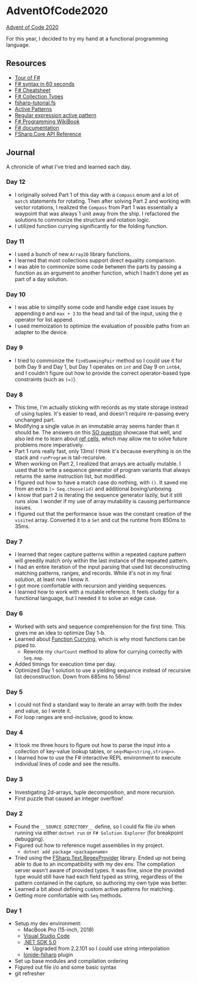 # AdventOfCode2020

[Advent of Code 2020](https://adventofcode.com/2020)

For this year, I decided to try my hand at a functional programming language.

## Resources

- [Tour of F#](https://docs.microsoft.com/en-us/dotnet/fsharp/tour)
- [F# syntax in 60 seconds](https://fsharpforfunandprofit.com/posts/fsharp-in-60-seconds/)
- [F# Cheatsheet](http://dungpa.github.io/fsharp-cheatsheet/)
- [F# Collection Types](https://docs.microsoft.com/en-us/dotnet/fsharp/language-reference/fsharp-collection-types)
- [fsharp-tutorial.fs](https://gist.github.com/odytrice/667bc1d8d7c872fe8c5b1baa58898c32)
- [Active Patterns](https://fsharpforfunandprofit.com/posts/convenience-active-patterns/)
- [Regular expression active pattern](http://www.fssnip.net/29)
- [F# Programming WikiBook](https://en.wikibooks.org/wiki/F_Sharp_Programming)
- [F# documentation](https://docs.microsoft.com/en-us/dotnet/fsharp/)
- [FSharp.Core API Reference](https://fsharp.github.io/fsharp-core-docs/reference/)

## Journal

A chronicle of what I've tried and learned each day.

### Day 12

- I originally solved Part 1 of this day with a `Compass` enum and a lot of `match` statements for rotating. Then after solving Part 2 and working with vector rotations, I realized the `Compass` from Part 1 was essentially a waypoint that was always 1 unit away from the ship. I refactored the solutions to commonize the structure and rotation logic.
- I utilized function currying significantly for the folding function.

### Day 11

- I used a bunch of new `Array2D` library functions.
- I learned that most collections support direct equality comparison.
- I was able to commonize some code between the parts by passing a function as an argument to another function, which I hadn't done yet as part of a day solution.

### Day 10

- I was able to simplify some code and handle edge case issues by appending `0` and `max + 3` to the head and tail of the input, using the `@` operator for list append.
- I used memoization to optimize the evaluation of possible paths from an adapter to the device.

### Day 9

- I tried to commonize the `findSummingPair` method so I could use it for both Day 9 and Day 1, but Day 1 operates on `int` and Day 9 on `int64`, and I couldn't figure out how to provide the correct operator-based type constraints (such as `(=)`).

### Day 8

- This time, I'm actually sticking with records as my state storage instead of using tuples. It's easier to read, and doesn't require re-passing every unchanged part.
- Modifying a single value in an immutable array seems harder than it should be. The answers on this [SO question](https://stackoverflow.com/questions/29966294/how-to-edit-an-item-in-a-mutable-list-in-f-and-allow-the-other-items-in-the-lis) showcase that well, and also led me to learn about [ref cells](https://stackoverflow.com/questions/3221200/f-let-mutable-vs-ref), which may allow me to solve future problems more imperatively.
- Part 1 runs really fast, only 13ms! I think it's because everything is on the stack and `runProgram` is tail-recursive.
- When working on Part 2, I realized that arrays are actually mutable. I used that to write a sequence generator of program variants that always returns the same instruction list, but modified.
- I figured out how to have a match case do nothing, with `()`. It saved me from an extra `|> Seq.choose(id)` and additional boxing/unboxing.
- I know that part 2 is iterating the sequence generator lazily, but it still runs slow. I wonder if my use of array mutability is causing performance issues.
- I figured out that the performance issue was the constant creation of the `visited` array. Converted it to a `Set` and cut the runtime from 850ms to 35ms.

### Day 7

- I learned that regex capture patterns within a repeated capture pattern will greedily match only within the last instance of the repeated pattern.
- I had an entire iteration of the input parsing that used list deconstructing matching patterns, ranges, and records. While it's not in my final solution, at least now I know it.
- I got more comfortable with recursion and yielding sequences.
- I learned how to work with a mutable reference. It feels cludgy for a functional language, but I needed it to solve an edge case.

### Day 6

- Worked with sets and sequence comprehension for the first time. This gives me an idea to optimize Day 1-b.
- Learned about [Function Currying](https://fsharpforfunandprofit.com/posts/currying/), which is why most functions can be piped to.
  - Rewrote my `charCount` method to allow for currying correctly with `Seq.map`.
- Added timings for execution time per day.
- Optimized Day 1 solution to use a yielding sequence instead of recursive list deconstruction. Down from 685ms to 56ms!

### Day 5

- I could not find a standard way to iterate an array with both the index and value, so I wrote it.
- For loop ranges are end-inclusive, good to know.

### Day 4

- It took me three hours to figure out how to parse the input into a collection of key-value lookup tables, or `seq<Map<string,string>>`.
- I learned how to use the F# interactive REPL environment to execute individual lines of code and see the results.

### Day 3

- Investigating 2d-arrays, tuple decomposition, and more recursion.
- First puzzle that caused an integer overflow!

### Day 2

- Found the `__SOURCE_DIRECTORY__` define, so I could fix file i/o when running via either `dotnet run` or `F# Solution Explorer` (for breakpoint debugging).
- Figured out how to reference nuget assemblies in my project.
  - `dotnet add package <packagename>`
- Tried using the [FSharp.Text.RegexProvider](http://fsprojects.github.io/FSharp.Text.RegexProvider/) library. Ended up not being able to due to an incompatibility with my dev env. The compilation server wasn't aware of provided types. It was fine, since the provided type would still have had each field typed as string, regardless of the pattern contained in the capture, so authoring my own type was better.
- Learned a bit about defining custom active patterns for matching.
- Getting more comfortable with `Seq` methods.

### Day 1

- Setup my dev environment:
  - MacBook Pro (15-inch, 2018)
  - [Visual Studio Code](https://code.visualstudio.com/)
  - [.NET SDK 5.0](https://dotnet.microsoft.com/download)
    - Upgraded from 2.2.101 so I could use string interpolation
  - [Ionide-fsharp](https://marketplace.visualstudio.com/items?itemName=Ionide.Ionide-fsharp) plugin
- Set up base modules and compilation ordering
- Figured out file i/o and some basic syntax
- git refresher